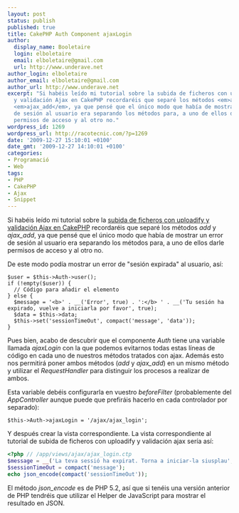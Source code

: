 ```yaml
---
layout: post
status: publish
published: true
title: CakePHP Auth Component ajaxLogin
author:
  display_name: Booletaire
  login: elboletaire
  email: elboletaire@gmail.com
  url: http://www.underave.net
author_login: elboletaire
author_email: elboletaire@gmail.com
author_url: http://www.underave.net
excerpt: "Si habéis leído mi tutorial sobre la subida de ficheros con uploadify
  y validación Ajax en CakePHP recordaréis que separé los métodos <em>add</em> y
  <em>ajax_add</em>, ya que pensé que el único modo que había de mostrar un error
  de sesión al usuario era separando los métodos para, a uno de ellos darle
  permisos de acceso y al otro no."
wordpress_id: 1269
wordpress_url: http://racotecnic.com/?p=1269
date: '2009-12-27 15:10:01 +0100'
date_gmt: '2009-12-27 14:10:01 +0100'
categories:
- Programació
- Web
tags:
- PHP
- CakePHP
- Ajax
- Snippet
---
```


Si habéis leído mi tutorial sobre la <a href="http://www.racotecnic.com/2009/10/subida-de-ficheros-con-uploadify-y-validacion-ajax-en-cakephp/">subida de ficheros con uploadify y validación Ajax en CakePHP</a> recordaréis que separé los métodos <em>add</em> y <em>ajax_add</em>, ya que pensé que el único modo que había de mostrar un error de sesión al usuario era separando los métodos para, a uno de ellos darle permisos de acceso y al otro no.

De este modo podía mostrar un error de "sesión expirada" al usuario, así:

~~~php?start_inline=1
$user = $this->Auth->user();
if (!empty($user)) {
  // Código para añadir el elemento
} else {
  $message = '<b>' . __('Error', true) . ':</b> ' . __('Tu sesión ha expirado, vuelve a iniciarla por favor', true);
  $data = $this->data;
  $this->set('sessionTimeOut', compact('message', 'data'));
}
~~~

<a id="more"></a><a id="more-1269"></a>

Pues bien, acabo de descubrir que el componente <em>Auth</em> tiene una variable llamada <em>ajaxLogin</em> con la que podemos evitarnos todas estas líneas de código en cada uno de nuestros métodos tratados con ajax. Además esto nos permitirá poner ambos métodos (<em>add</em> y <em>ajax_add</em>) en un mismo método y utilizar el <em>RequestHandler</em> para distinguir los procesos a realizar de ambos.

Esta variable debéis configurarla en vuestro <em>beforeFilter</em> (probablemente del <em>AppController</em> aunque puede que prefiráis hacerlo en cada controlador por separado):

~~~php?start_inline=1
$this->Auth->ajaxLogin = '/ajax/ajax_login';
~~~

Y después crear la vista correspondiente. La vista correspondiente al tutorial de subida de ficheros con uploadify y validación ajax sería así:

~~~php
<?php // /app/views/ajax/ajax_login.ctp
$message = __('La teva sessió ha expirat. Torna a iniciar-la siusplau',true);
$sessionTimeOut = compact('message');
echo json_encode(compact('sessionTimeOut'));
~~~

El método <em>json_encode</em> es de PHP 5.2, así que si tenéis una versión anterior de PHP tendréis que utilizar el Helper de JavaScript para mostrar el resultado en JSON.
